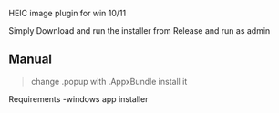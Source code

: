 HEIC image plugin for win 10/11

Simply Download and run the installer from Release and run as admin


Manual
-------------
>change .popup with .AppxBundle
>install it

Requirements
-windows app installer 

